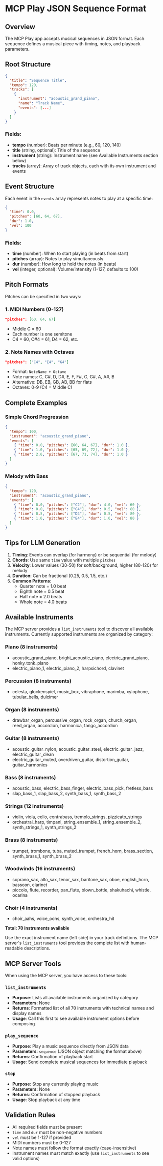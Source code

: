 # MCP Play JSON Sequence Format

## Overview
The MCP Play app accepts musical sequences in JSON format. Each sequence defines a musical piece with timing, notes, and playback parameters.

## Root Structure
```json
{
  "title": "Sequence Title",
  "tempo": 120,
  "tracks": [
    {
      "instrument": "acoustic_grand_piano",
      "name": "Track Name",
      "events": [...]
    }
  ]
}
```

### Fields:
- **tempo** (number): Beats per minute (e.g., 60, 120, 140)
- **title** (string, optional): Title of the sequence
- **instrument** (string): Instrument name (see Available Instruments section below)
- **tracks** (array): Array of track objects, each with its own instrument and events

## Event Structure
Each event in the `events` array represents notes to play at a specific time:

```json
{
  "time": 0.0,
  "pitches": [60, 64, 67],
  "dur": 1.0,
  "vel": 100
}
```

### Fields:
- **time** (number): When to start playing (in beats from start)
- **pitches** (array): Notes to play simultaneously
- **dur** (number): How long to hold the notes (in beats)
- **vel** (integer, optional): Volume/intensity (1-127, defaults to 100)

## Pitch Formats
Pitches can be specified in two ways:

### 1. MIDI Numbers (0-127)
```json
"pitches": [60, 64, 67]
```
- Middle C = 60
- Each number is one semitone
- C4 = 60, C#4 = 61, D4 = 62, etc.

### 2. Note Names with Octaves
```json
"pitches": ["C4", "E4", "G4"]
```
- Format: `NoteName + Octave`
- Note names: C, C#, D, D#, E, F, F#, G, G#, A, A#, B
- Alternative: DB, EB, GB, AB, BB for flats
- Octaves: 0-9 (C4 = Middle C)

## Complete Examples

### Simple Chord Progression
```json
{
  "tempo": 100,
  "instrument": "acoustic_grand_piano",
  "events": [
    { "time": 0.0, "pitches": [60, 64, 67], "dur": 1.0 },
    { "time": 1.0, "pitches": [65, 69, 72], "dur": 1.0 },
    { "time": 2.0, "pitches": [67, 71, 74], "dur": 1.0 }
  ]
}
```

### Melody with Bass
```json
{
  "tempo": 120,
  "instrument": "acoustic_grand_piano",
  "events": [
    { "time": 0.0, "pitches": ["C2"], "dur": 4.0, "vel": 60 },
    { "time": 0.0, "pitches": ["C4"], "dur": 0.5, "vel": 80 },
    { "time": 0.5, "pitches": ["D4"], "dur": 0.5, "vel": 80 },
    { "time": 1.0, "pitches": ["E4"], "dur": 1.0, "vel": 80 }
  ]
}
```

## Tips for LLM Generation

1. **Timing**: Events can overlap (for harmony) or be sequential (for melody)
2. **Chords**: Use same `time` value with multiple `pitches`
3. **Velocity**: Lower values (30-50) for soft/background, higher (80-120) for melody
4. **Duration**: Can be fractional (0.25, 0.5, 1.5, etc.)
5. **Common Patterns**:
   - Quarter note = 1.0 beat
   - Eighth note = 0.5 beat  
   - Half note = 2.0 beats
   - Whole note = 4.0 beats

## Available Instruments

The MCP server provides a `list_instruments` tool to discover all available instruments. Currently supported instruments are organized by category:

### Piano (8 instruments)
- acoustic_grand_piano, bright_acoustic_piano, electric_grand_piano, honky_tonk_piano
- electric_piano_1, electric_piano_2, harpsichord, clavinet

### Percussion (8 instruments)  
- celesta, glockenspiel, music_box, vibraphone, marimba, xylophone, tubular_bells, dulcimer

### Organ (8 instruments)
- drawbar_organ, percussive_organ, rock_organ, church_organ, reed_organ, accordion, harmonica, tango_accordion

### Guitar (8 instruments)
- acoustic_guitar_nylon, acoustic_guitar_steel, electric_guitar_jazz, electric_guitar_clean
- electric_guitar_muted, overdriven_guitar, distortion_guitar, guitar_harmonics

### Bass (8 instruments)
- acoustic_bass, electric_bass_finger, electric_bass_pick, fretless_bass
- slap_bass_1, slap_bass_2, synth_bass_1, synth_bass_2

### Strings (12 instruments)
- violin, viola, cello, contrabass, tremolo_strings, pizzicato_strings
- orchestral_harp, timpani, string_ensemble_1, string_ensemble_2, synth_strings_1, synth_strings_2

### Brass (8 instruments)
- trumpet, trombone, tuba, muted_trumpet, french_horn, brass_section, synth_brass_1, synth_brass_2

### Woodwinds (16 instruments)
- soprano_sax, alto_sax, tenor_sax, baritone_sax, oboe, english_horn, bassoon, clarinet
- piccolo, flute, recorder, pan_flute, blown_bottle, shakuhachi, whistle, ocarina

### Choir (4 instruments)
- choir_aahs, voice_oohs, synth_voice, orchestra_hit

**Total: 70 instruments available**

Use the exact instrument name (left side) in your track definitions. The MCP server's `list_instruments` tool provides the complete list with human-readable descriptions.

## MCP Server Tools

When using the MCP server, you have access to these tools:

### `list_instruments`
- **Purpose**: Lists all available instruments organized by category
- **Parameters**: None
- **Returns**: Formatted list of all 70 instruments with technical names and display names
- **Usage**: Call this first to see available instrument options before composing

### `play_sequence` 
- **Purpose**: Play a music sequence directly from JSON data
- **Parameters**: `sequence` (JSON object matching the format above)
- **Returns**: Confirmation of playback start
- **Usage**: Send complete musical sequences for immediate playback

### `stop`
- **Purpose**: Stop any currently playing music
- **Parameters**: None  
- **Returns**: Confirmation of stopped playback
- **Usage**: Stop playback at any time

## Validation Rules
- All required fields must be present
- `time` and `dur` must be non-negative numbers
- `vel` must be 1-127 if provided
- MIDI numbers must be 0-127
- Note names must follow the format exactly (case-insensitive)
- Instrument names must match exactly (use `list_instruments` to see valid options)